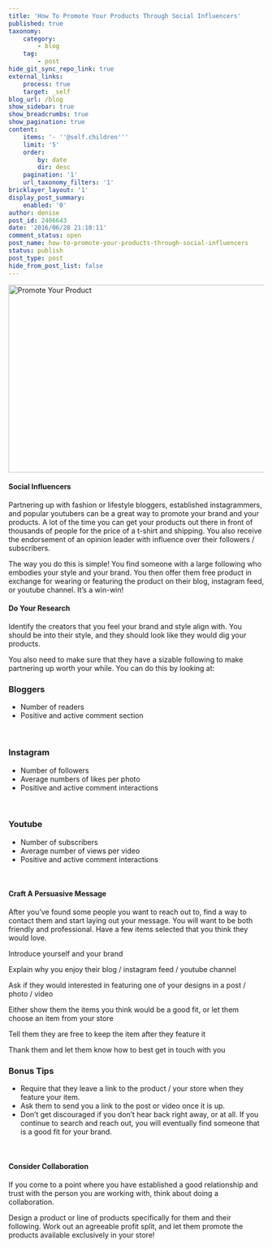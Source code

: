 ```yaml
---
title: 'How To Promote Your Products Through Social Influencers'
published: true
taxonomy:
    category:
        - blog
    tag:
        - post
hide_git_sync_repo_link: true
external_links:
    process: true
    target: _self
blog_url: /blog
show_sidebar: true
show_breadcrumbs: true
show_pagination: true
content:
    items: '- ''@self.children'''
    limit: '5'
    order:
        by: date
        dir: desc
    pagination: '1'
    url_taxonomy_filters: '1'
bricklayer_layout: '1'
display_post_summary:
    enabled: '0'
author: denise
post_id: 2406643
date: '2016/06/28 21:10:11'
comment_status: open
post_name: how-to-promote-your-products-through-social-influencers
status: publish
post_type: post
hide_from_post_list: false
---
```


<img src="https://printaura.com/wp-content/uploads/2016/06/bloggers-blog-1024x386.jpg" alt="Promote Your Product" width="980" height="369" class="alignnone size-large wp-image-2406771" />
<h4>Social Influencers</h4>
Partnering up with fashion or lifestyle bloggers, established instagrammers, and popular youtubers can be a great way to promote your brand and your products. A lot of the time you can get your products out there in front of thousands of people for the price of a t-shirt and shipping. You also receive the endorsement of an opinion leader with influence over their followers / subscribers.

The way you do this is simple! You find someone with a large following who embodies your style and your brand. You then offer them free product in exchange for wearing or featuring the product on their blog, instagram feed, or youtube channel. It’s a win-win!
<h4>Do Your Research</h4>
Identify the creators that you feel your brand and style align with. You should be into their style, and they should look like they would dig your products.

You also need to make sure that they have a sizable following to make partnering up worth your while. You can do this by looking at:
<h3>Bloggers</h3>
<ul>
 	<li>Number of readers</li>
 	<li>Positive and active comment section</li>
</ul>
&nbsp;
<h3>Instagram</h3>
<ul>
 	<li>Number of followers</li>
 	<li>Average numbers of likes per photo</li>
 	<li>Positive and active comment interactions</li>
</ul>
&nbsp;
<h3>Youtube</h3>
<ul>
 	<li>Number of subscribers</li>
 	<li>Average number of views per video</li>
 	<li>Positive and active comment interactions</li>
</ul>
&nbsp;
<h4>Craft A Persuasive Message</h4>
After you’ve found some people you want to reach out to, find a way to contact them and start laying out your message. You will want to be both friendly and professional. Have a few items selected that you think they would love.

<span class="dashicons dashicons-yes"></span> Introduce yourself and your brand

<span class="dashicons dashicons-yes"></span> Explain why you enjoy their blog / instagram feed / youtube channel

<span class="dashicons dashicons-yes"></span> Ask if they would interested in featuring one of your designs in a post / photo / video

<span class="dashicons dashicons-yes"></span> Either show them the items you think would be a good fit, or let them choose an item from your store

<span class="dashicons dashicons-yes"></span> Tell them they are free to keep the item after they feature it

<span class="dashicons dashicons-yes"></span> Thank them and let them know how to best get in touch with you
<h3>Bonus Tips</h3>
<ul>
 	<li>Require that they leave a link to the product / your store when they feature your item.</li>
 	<li>Ask them to send you a link to the post or video once it is up.</li>
 	<li>Don’t get discouraged if you don’t hear back right away, or at all. If you continue to search and reach out, you will eventually find someone that is a good fit for your brand.</li>
</ul>
&nbsp;
<h4>Consider Collaboration</h4>
If you come to a point where you have established a good relationship and trust with the person you are working with, think about doing a collaboration.

Design a product or line of products specifically for them and their following. Work out an agreeable profit split, and let them promote the products available exclusively in your store!